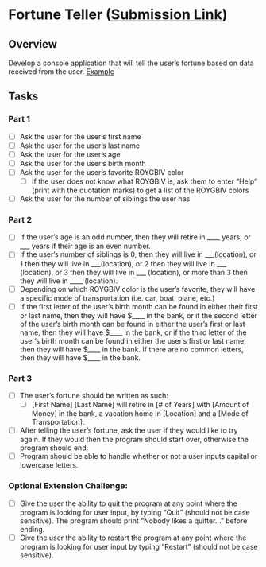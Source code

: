 # Fortune Teller ([Submission Link](https://docs.google.com/a/wecancodeit.org/forms/d/1WbzmBCpEZONCCVxiSHr7roREBm0o63_EZ0NqgazZcFw))

## Overview
Develop a console application that will tell the user’s fortune based on data received from the user.
[Example](https://drive.google.com/file/d/0B5A2Jb7LrKtqemNfd2xsUFk5Y28/view)

## Tasks

### Part 1
- [ ] Ask the user for the user’s first name
- [ ] Ask the user for the user’s last name
- [ ] Ask the user for the user’s age
- [ ] Ask the user for the user’s birth month
- [ ] Ask the user for the user’s favorite ROYGBIV color
  - [ ] If the user does not know what ROYGBIV is, ask them to enter “Help” (print with the quotation marks) to get a list of the ROYGBIV colors
- [ ] Ask the user for the number of siblings the user has

### Part 2
- [ ] If the user’s age is an odd number, then they will retire in ____ years, or ___ years if their age is an even number.
- [ ] If the user’s number of siblings is 0, then they will live in ___(location), or 1 then they will live in ___(location), or 2 then they will live in ___ (location), or 3 then they will live in ___ (location), or more than 3 then they will live in ____ (location).
- [ ] Depending on which ROYGBIV color is the user’s favorite, they will have a specific mode of transportation (i.e. car, boat, plane, etc.) 
- [ ] If the first letter of the user’s birth month can be found in either their first or last name, then they will have $____ in the bank, or if the second letter of the user’s birth month can be found in either the user’s first or last name, then they will have $____ in the bank, or if the third letter of the user’s birth month can be found in either the user’s first or last name, then they will have $____ in the bank. If there are no common letters, then they will have $____ in the bank.

### Part 3
- [ ] The user’s fortune should be written as such:
  - [ ] [First Name] [Last Name] will retire in [# of Years] with [Amount of Money] in the bank, a vacation home in [Location] and a [Mode of Transportation].
- [ ] After telling the user’s fortune, ask the user if they would like to try again. If they would then the program should start over, otherwise the program should end.
- [ ] Program should be able to handle whether or not a user inputs capital or lowercase letters.

### Optional Extension Challenge:
- [ ] Give the user the ability to quit the program at any point where the program is looking for user input, by typing “Quit” (should not be case sensitive). The program should print “Nobody likes a quitter...” before ending.
- [ ] Give the user the ability to restart the program at any point where the program is looking for user input by typing “Restart” (should not be case sensitive).
